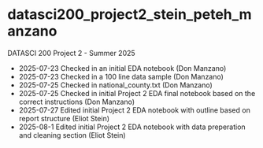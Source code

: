 # datasci200_project2_stein_peteh_manzano
DATASCI 200 Project 2 - Summer 2025

- 2025-07-23 Checked in an initial EDA notebook (Don Manzano)
- 2025-07-23 Checked in a 100 line data sample (Don Manzano)
- 2025-07-25 Checked in national_county.txt (Don Manzano)
- 2025-07-25 Checked in initial Project 2 EDA final notebook based on the correct instructions (Don Manzano) 
- 2025-07-27 Edited initial Project 2 EDA notebook with outline based on report structure (Eliot Stein)
- 2025-08-1 Edited initial Project 2 EDA notebook with data preperation and cleaning section  (Eliot Stein)
